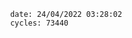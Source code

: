 

                date: 24/04/2022 03:28:02
                cycles: 73440

                         